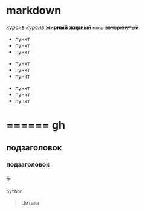 # markdown
*курсив* 
_курсив_
**жирный** 
__жирный__
`моно`
~~зачеркнутый~~

* пункт
* пункт
* пункт

+ пункт
+ пункт
+ пункт 
- пункт
- пункт
- пункт

======
gh
======
## подзаголовок ##
### подзаголовок ###

:coffee:

``` python ```

> Цитата
